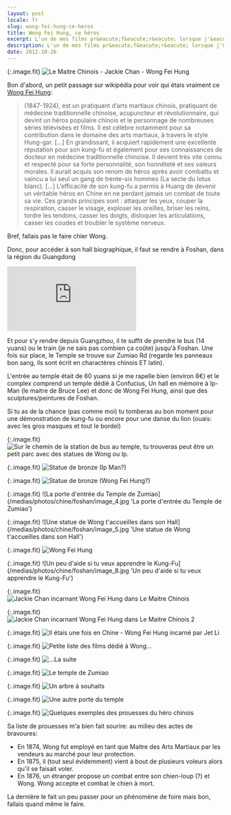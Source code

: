 ```yaml
---
layout: post
locale: fr
slug: wong-fei-hung-ce-heros
title: Wong Fei Hung, ce héros
excerpt: L'un de mes films pr&eacute;f&eacute;r&eacute; lorsque j'&eacute;tais gamin (&quot;Le Maitre Chinois&quot;) met en sc&egrave;ne Jackie Chan incarnant le personnage de Wong Fei Hung. Celui-ci est sp&eacute;cialis&eacute; dans la technique de l'homme saoul (d'o&ugrave; mon inter&ecirc;t pour le personnage...) et m&ecirc;me si ce n'est qu'un film il faut savoir que le personnage a vraiment exist&eacute;. Et il d&eacute;potais pas mal!
description: L'un de mes films pr&eacute;f&eacute;r&eacute; lorsque j'&eacute;tais gamin (&quot;Le Maitre Chinois&quot;) met en sc&egrave;ne Jackie Chan incarnant le personnage de Wong Fei Hung. Celui-ci est sp&eacute;cialis&eacute; dans la technique de l'homme saoul (d'o&ugrave; mon inter&ecirc;t pour le personnage...) et m&ecirc;me si ce n'est qu'un film il faut savoir que le personnage a vraiment exist&eacute;. Et il d&eacute;potais pas mal!
date: 2012-10-26
---
```



{:.image.fit}
![Le Maitre Chinois - Jackie Chan - Wong Fei Hung](/medias/photos/chine/foshan/thumbs/image_9.jpg 'Le Maitre Chinois - Jackie Chan - Wong Fei Hung')

Bon d'abord, un petit passage sur wikip&eacute;dia pour voir qui &eacute;tais vraiment ce [Wong Fei Hung](http://fr.wikipedia.org/wiki/Wong_Fei-hung):

> (1847-1924), est un pratiquant d’arts martiaux chinois, pratiquant de médecine traditionnelle chinoise, acupuncteur et révolutionnaire, qui devint un héros populaire chinois et le personnage de nombreuses séries télévisées et films.
Il est célèbre notamment pour sa contribution dans le domaine des arts martiaux, à travers le style Hung-gar.
[...]
En grandissant, il acquiert rapidement une excellente réputation pour son kung-fu et également pour ses connaissances de docteur en médecine traditionnelle chinoise. Il devient très vite connu et respecté pour sa forte personnalité, son honnêteté et ses valeurs morales.
Il aurait acquis son renom de héros après avoir combattu et vaincu a lui seul un gang de trente-six hommes (La secte du lotus blanc).
[...]
L’efficacité de son kung-fu a permis à Huang de devenir un véritable héros en Chine en ne perdant jamais un combat de toute sa vie. Ces grands principes sont : attaquer les yeux, couper la respiration, casser le visage, exploser les oreilles, briser les reins, tordre les tendons, casser les doigts, disloquer les articulations, casser les coudes et troubler le système nerveux.

Bref, fallais pas le faire chier Wong.

Donc, pour acc&eacute;der &agrave; son hall biographique, il faut se rendre &agrave; Foshan, dans la r&eacute;gion du Guangdong

<div class="embed-container">
<iframe frameborder="0" scrolling="no" marginheight="0" marginwidth="0" src="https://maps.google.com/?ie=UTF8&amp;ll=23.02978,113.114376&amp;spn=0.005282,0.010568&amp;t=m&amp;z=17&amp;iwloc=lyrftr:m,7819619628580141319,23.029385,113.113185&amp;output=embed"></iframe>
</div>

Et pour s'y rendre depuis Guangzhou, il te suffit de prendre le bus (14 yuans) ou le train (je ne sais pas combien ça co&ucirc;te) jusqu'&agrave; Foshan. Une fois sur place, le Temple se trouve sur Zumiao Rd (regarde les panneaux bon sang, ils sont &eacute;crit en charact&egrave;res chinois ET latin).

L'entr&eacute;e au temple &eacute;tait de 60 yuans si je me rapelle bien (environ 8&euro;) et le complex comprend un temple d&eacute;di&eacute; &agrave; Confucius, Un hall en m&eacute;moire &agrave; Ip-Man (le maitre de Bruce Lee) et donc de Wong Fei Hung, ainsi que des sculptures/peintures de Foshan.

Si tu as de la chance (pas comme moi) tu tomberas au bon moment pour une d&eacute;monstration de kung-fu ou encore pour une danse du lion (ouais: avec les gros masques et tout le bordel)

{:.image.fit}
![Sur le chemin de la station de bus au temple, tu trouveras peut &ecirc;tre un petit parc avec des statues de Wong ou Ip.](/medias/photos/chine/foshan/image_1.jpg 'Sur le chemin de la station de bus au temple, tu trouveras peut &ecirc;tre un petit parc avec des statues de Wong ou Ip.')

{:.image.fit}
![Statue de bronze (Ip Man?)](/medias/photos/chine/foshan/image_2.jpg 'Statue de bronze (Ip Man?)')

{:.image.fit}
![Statue de bronze (Wong Fei Hung?)](/medias/photos/chine/foshan/image_3.jpg 'Statue de bronze (Wong Fei Hung?)')

{:.image.fit}
![La porte d'entr&eacute;e du Temple de Zumiao](/medias/photos/chine/foshan/image_4.jpg 'La porte d'entr&eacute;e du Temple de Zumiao')

{:.image.fit}
![Une statue de Wong t'accueilles dans son Hall](/medias/photos/chine/foshan/image_5.jpg 'Une statue de Wong t'accueilles dans son Hall')

{:.image.fit}
![Wong Fei Hung](/medias/photos/chine/foshan/image_7.jpg 'Wong Fei Hung')

{:.image.fit}
![Un peu d'aide si tu veux apprendre le Kung-Fu](/medias/photos/chine/foshan/image_8.jpg 'Un peu d'aide si tu veux apprendre le Kung-Fu')

{:.image.fit}
![Jackie Chan incarnant Wong Fei Hung dans Le Maitre Chinois](/medias/photos/chine/foshan/image_9.jpg 'Jackie Chan incarnant Wong Fei Hung dans Le Maitre Chinois')

{:.image.fit}
![Jackie Chan incarnant Wong Fei Hung dans Le Maitre Chinois 2](/medias/photos/chine/foshan/image_10.jpg 'Jackie Chan incarnant Wong Fei Hung dans Le Maitre Chinois 2')

{:.image.fit}
![Il &eacute;tais une fois en Chine - Wong Fei Hung incarn&eacute; par Jet Li](/medias/photos/chine/foshan/image_11.jpg 'Il &eacute;tais une fois en Chine - Wong Fei Hung incarn&eacute; par Jet Li')

{:.image.fit}
![Petite liste des films d&eacute;di&eacute; &agrave; Wong...](/medias/photos/chine/foshan/image_12.jpg 'Petite liste des films d&eacute;di&eacute; &agrave; Wong...')

{:.image.fit}
![...La suite](/medias/photos/chine/foshan/image_13.jpg '...La suite')

{:.image.fit}
![Le temple de Zumiao](/medias/photos/chine/foshan/image_14.jpg 'Le temple de Zumiao')

{:.image.fit}
![Un arbre &agrave; souhaits](/medias/photos/chine/foshan/image_15.jpg 'Un arbre &agrave; souhaits')

{:.image.fit}
![Une autre porte du temple](/medias/photos/chine/foshan/image_16.jpg 'Une autre porte du temple')

{:.image.fit}
![Quelques exemples des prouesses du h&eacute;ro chinois](/medias/photos/chine/foshan/image_6.jpg 'Quelques exemples des prouesses du h&eacute;ro chinois')

Sa liste de prouesses m'a bien fait sourire: au milieu des actes de bravoures:

- En 1874, Wong fut employ&eacute; en tant que Maitre des Arts Martiaux par les vendeurs au march&eacute; pour leur protection.
- En 1875, il (tout seul &eacute;videmment) vient &agrave; bout de plusieurs voleurs alors qu'il se faisait voler.
- En 1876, un &eacute;tranger propose un combat entre son chien-loup (?) et Wong. Wong accepte et combat le chien &agrave; mort.


La derni&egrave;re le fait un peu passer pour un ph&eacute;nom&egrave;ne de foire mais bon, fallais quand m&ecirc;me le faire.
